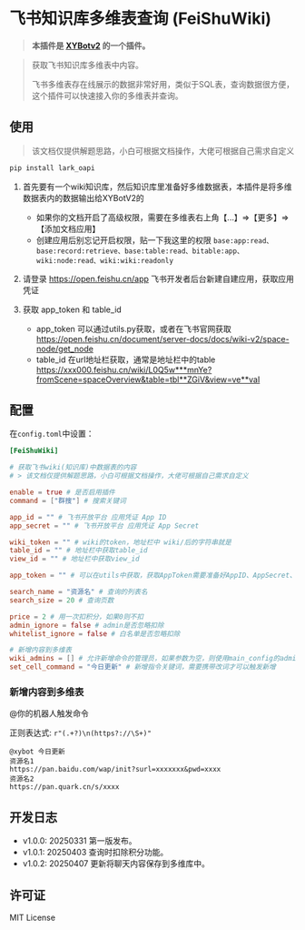 # 飞书知识库多维表查询 (FeiShuWiki)

> **本插件是 [XYBotv2](https://github.com/HenryXiaoYang/XYBotv2) 的一个插件。**

> 获取飞书知识库多维表中内容。
> 
> 飞书多维表存在线展示的数据非常好用，类似于SQL表，查询数据很方便，这个插件可以快速接入你的多维表并查询。

## 使用

> 该文档仅提供解题思路，小白可根据文档操作，大佬可根据自己需求自定义

```bash 
pip install lark_oapi
```

1. 首先要有一个wiki知识库，然后知识库里准备好多维数据表，本插件是将多维数据表内的数据输出给XYBotV2的 
   - 如果你的文档开启了高级权限，需要在多维表右上角【...】=>【更多】=>【添加文档应用】
   - 创建应用后别忘记开启权限，贴一下我这里的权限
   `base:app:read、base:record:retrieve、base:table:read、bitable:app、wiki:node:read、wiki:wiki:readonly`
2. 请登录 https://open.feishu.cn/app 飞书开发者后台新建自建应用，获取应用凭证
   
3. 获取 app_token 和 table_id
   - app_token 可以通过utils.py获取，或者在飞书官网获取 https://open.feishu.cn/document/server-docs/docs/wiki-v2/space-node/get_node
   - table_id 在url地址栏获取，通常是地址栏中的table https://xxx000.feishu.cn/wiki/L0Q5w***mnYe?fromScene=spaceOverview&table=tbl**ZGiV&view=ve**vaI

## 配置

在`config.toml`中设置：

```toml
[FeiShuWiki]

# 获取飞书wiki(知识库)中数据表的内容
# > 该文档仅提供解题思路，小白可根据文档操作，大佬可根据自己需求自定义

enable = true # 是否启用插件
command = ["群搜"] # 搜索关键词

app_id = "" # 飞书开放平台 应用凭证 App ID
app_secret = "" # 飞书开放平台 应用凭证 App Secret

wiki_token = "" # wiki的token，地址栏中 wiki/后的字符串就是
table_id = "" # 地址栏中获取table_id
view_id = "" # 地址栏中获取view_id

app_token = "" # 可以在utils中获取，获取AppToken需要准备好AppID、AppSecret、WikiToken。返回json中 obj_token就是当前值

search_name = "资源名" # 查询的列表名
search_size = 20 # 查询页数

price = 2 # 用一次扣积分，如果0则不扣
admin_ignore = false # admin是否忽略扣除
whitelist_ignore = false # 白名单是否忽略扣除

# 新增内容到多维表
wiki_admins = [] # 允许新增命令的管理员，如果参数为空，则使用main_config的admins管理员列表
set_cell_command = "今日更新" # 新增指令关键词，需要携带改词才可以触发新增
```

### 新增内容到多维表

@你的机器人触发命令

正则表达式: `r"(.+?)\n(https?://\S+)"`

``` text
@xybot 今日更新
资源名1
https://pan.baidu.com/wap/init?surl=xxxxxxx&pwd=xxxx
资源名2
https://pan.quark.cn/s/xxxx
```

## 开发日志

- v1.0.0: 20250331 第一版发布。
- v1.0.1: 20250403 查询时扣除积分功能。
- v1.0.2: 20250407 更新将聊天内容保存到多维库中。

## 许可证

MIT License
